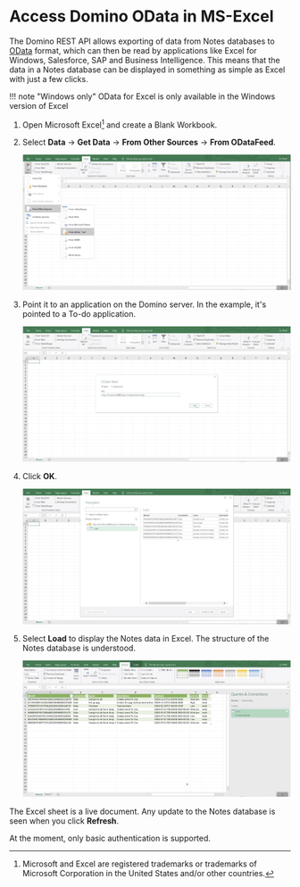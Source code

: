 # Access Domino OData in MS-Excel

The Domino REST API allows exporting of data from Notes databases to [OData](https://www.odata.org) format, which can then be read by applications like Excel for Windows, Salesforce, SAP and Business Intelligence.
This means that the data in a Notes database can be displayed in something as simple as Excel with just a few clicks.

<!-- prettier-ignore -->
!!! note "Windows only"
    OData for Excel is only available in the Windows version of Excel

1. Open Microsoft Excel[^1] and create a Blank Workbook.
2. Select **Data** &rarr; **Get Data** &rarr; **From Other Sources** &rarr; **From ODataFeed**.

      ![FromODataFeed](../../assets/images/FromODataFeed.png)

3. Point it to an application on the Domino server. In the example, it's pointed to a To-do application.

      ![serverURL](../../assets/images/serverURL.png)

4. Click **OK**.

      ![NotesDatabase](../../assets/images/NotesDatabase.png)

5. Select **Load** to display the Notes data in Excel. The structure of the Notes database is understood.

      ![NotesDataInExcel](../../assets/images/NotesDataInExcel.png)

The Excel sheet is a live document. Any update to the Notes database is seen when you click **Refresh**.

At the moment, only basic authentication is supported.

[^1]: Microsoft and Excel are registered trademarks or trademarks of Microsoft Corporation in the United States and/or other countries.